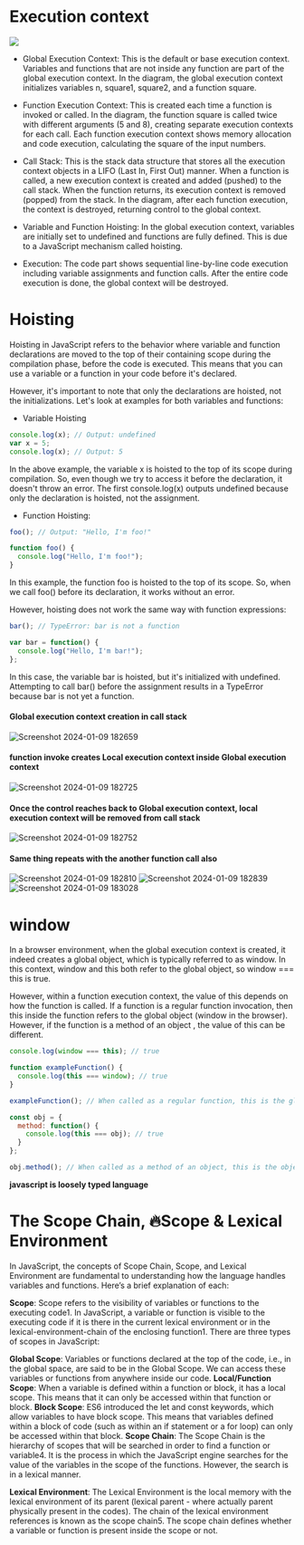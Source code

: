 # Execution context
![](https://github.com/MuraliAirody/JavaScript_Learning_series/assets/71452201/8cd25270-8259-4c58-b0d5-fc393105c4ff)

- Global Execution Context: This is the default or base execution context. Variables and functions that are not inside any function are part of the global execution context. In the diagram, the global execution context initializes variables n, square1, square2, and a function square.

- Function Execution Context: This is created each time a function is invoked or called. In the diagram, the function square is called twice with different arguments (5 and 8), creating separate execution contexts for each call. Each function execution context shows memory allocation and code execution, calculating the square of the input numbers.

- Call Stack: This is the stack data structure that stores all the execution context objects in a LIFO (Last In, First Out) manner. When a function is called, a new execution context is created and added (pushed) to the call stack. When the function returns, its execution context is removed (popped) from the stack. In the diagram, after each function execution, the context is destroyed, returning control to the global context.

- Variable and Function Hoisting: In the global execution context, variables are initially set to undefined and functions are fully defined. This is due to a JavaScript mechanism called hoisting.

- Execution: The code part shows sequential line-by-line code execution including variable assignments and function calls. After the entire code execution is done, the global context will be destroyed.


# Hoisting
Hoisting in JavaScript refers to the behavior where variable and function declarations are moved to the top of their containing scope during the compilation phase, before the code is executed. This means that you can use a variable or a function in your code before it's declared.

However, it's important to note that only the declarations are hoisted, not the initializations. Let's look at examples for both variables and functions:

- Variable Hoisting
```js
console.log(x); // Output: undefined
var x = 5;
console.log(x); // Output: 5

```
In the above example, the variable x is hoisted to the top of its scope during compilation. So, even though we try to access it before the declaration, it doesn't throw an error. The first console.log(x) outputs undefined because only the declaration is hoisted, not the assignment.

- Function Hoisting:
```js
foo(); // Output: "Hello, I'm foo!"

function foo() {
  console.log("Hello, I'm foo!");
}
```

In this example, the function foo is hoisted to the top of its scope. So, when we call foo() before its declaration, it works without an error.

However, hoisting does not work the same way with function expressions:
```js
bar(); // TypeError: bar is not a function

var bar = function() {
  console.log("Hello, I'm bar!");
};

```

In this case, the variable bar is hoisted, but it's initialized with undefined. Attempting to call bar() before the assignment results in a TypeError because bar is not yet a function.


#### Global execution context creation in call stack
![Screenshot 2024-01-09 182659](https://github.com/MuraliAirody/JavaScript_Learning_series/assets/71452201/2271af17-9754-45de-8f59-e5ba62deef41)

#### function invoke creates Local execution context inside Global execution context

![Screenshot 2024-01-09 182725](https://github.com/MuraliAirody/JavaScript_Learning_series/assets/71452201/6f26e3dc-65c8-4730-99e3-6e0b40c3ba20)

#### Once the control reaches back to Global execution context, local execution context will be removed from call stack

![Screenshot 2024-01-09 182752](https://github.com/MuraliAirody/JavaScript_Learning_series/assets/71452201/ccb398e7-fe20-40d6-bae8-0107e30e5aa4)

#### Same thing repeats with the another function call also

![Screenshot 2024-01-09 182810](https://github.com/MuraliAirody/JavaScript_Learning_series/assets/71452201/fa6604b7-b272-4418-b6f2-8f014dee21ac)
![Screenshot 2024-01-09 182839](https://github.com/MuraliAirody/JavaScript_Learning_series/assets/71452201/2fcf6c80-4b5b-4e6e-82a6-9d40ef8e7e54)
![Screenshot 2024-01-09 183028](https://github.com/MuraliAirody/JavaScript_Learning_series/assets/71452201/bed2c315-8c7d-4d14-8990-8c8e2029d930)



# window 

In a browser environment, when the global execution context is created, it indeed creates a global object, which is typically referred to as window. In this context, window and this both refer to the global object, so window === this is true.

However, within a function execution context, the value of this depends on how the function is called. If a function is a regular function invocation, then this inside the function refers to the global object (window in the browser). However, if the function is a method of an object , the value of this can be different.
```js
console.log(window === this); // true

function exampleFunction() {
  console.log(this === window); // true
}

exampleFunction(); // When called as a regular function, this is the global object

const obj = {
  method: function() {
    console.log(this === obj); // true
  }
};

obj.method(); // When called as a method of an object, this is the object itself

```
**javascript is loosely typed language**

# The Scope Chain, 🔥Scope & Lexical Environment

In JavaScript, the concepts of Scope Chain, Scope, and Lexical Environment are fundamental to understanding how the language handles variables and functions. Here’s a brief explanation of each:

**Scope**: Scope refers to the visibility of variables or functions to the executing code1. In JavaScript, a variable or function is visible to the executing code if it is there in the current lexical environment or in the lexical-environment-chain of the enclosing function1. There are three types of scopes in JavaScript:

**Global Scope**: Variables or functions declared at the top of the code, i.e., in the global space, are said to be in the Global Scope. We can access these variables or functions from anywhere inside our code.
**Local/Function Scope**: When a variable is defined within a function or block, it has a local scope. This means that it can only be accessed within that function or block.
**Block Scope**: ES6 introduced the let and const keywords, which allow variables to have block scope. This means that variables defined within a block of code (such as within an if statement or a for loop) can only be accessed within that block.
**Scope Chain**: The Scope Chain is the hierarchy of scopes that will be searched in order to find a function or variable4. It is the process in which the JavaScript engine searches for the value of the variables in the scope of the functions. However, the search is in a lexical manner.

**Lexical Environment**: The Lexical Environment is the local memory with the lexical environment of its parent (lexical parent - where actually parent physically present in the codes). The chain of the lexical environment references is known as the scope chain5. The scope chain defines whether a variable or function is present inside the scope or not.
